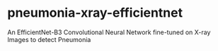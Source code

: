 # pneumonia-xray-efficientnet
An EfficientNet-B3 Convolutional Neural Network fine-tuned on X-ray Images to detect Pneumonia
